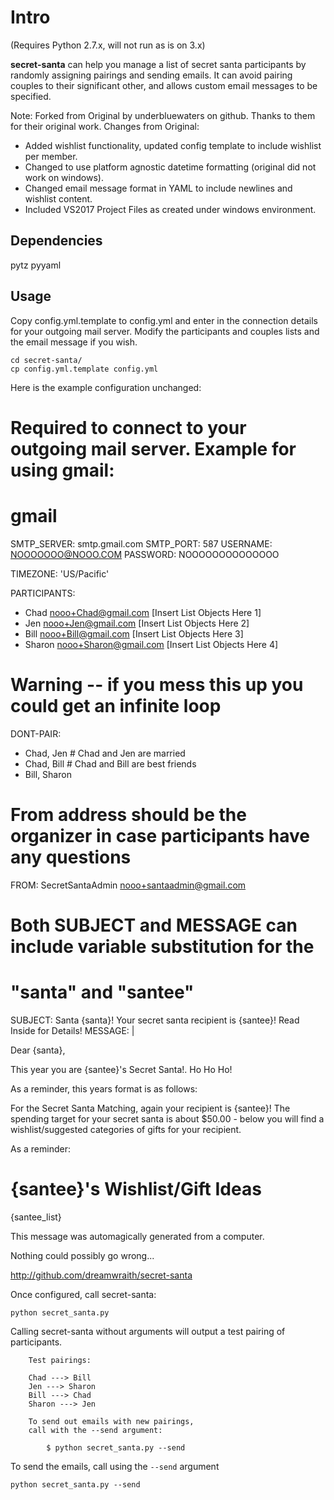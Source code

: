 Intro
=====
(Requires Python 2.7.x, will not run as is on 3.x)

**secret-santa** can help you manage a list of secret santa participants by
randomly assigning pairings and sending emails. It can avoid pairing 
couples to their significant other, and allows custom email messages to be 
specified.

Note: Forked from Original by underbluewaters on github. Thanks to them for their original work.
Changes from Original:
- Added wishlist functionality, updated config template to include wishlist per member.
- Changed to use platform agnostic datetime formatting (original did not work on windows).
- Changed email message format in YAML to include newlines and wishlist content.
- Included VS2017 Project Files as created under windows environment.


Dependencies
------------

pytz
pyyaml

Usage
-----

Copy config.yml.template to config.yml and enter in the connection details 
for your outgoing mail server. Modify the participants and couples lists and 
the email message if you wish.

    cd secret-santa/
    cp config.yml.template config.yml

Here is the example configuration unchanged:

# Required to connect to your outgoing mail server. Example for using gmail:
# gmail
SMTP_SERVER: smtp.gmail.com
SMTP_PORT: 587
USERNAME: NOOOOOOO@NOOO.COM
PASSWORD: NOOOOOOOOOOOOOO

TIMEZONE: 'US/Pacific'

PARTICIPANTS:
  - Chad <nooo+Chad@gmail.com> [Insert List Objects Here 1]
  - Jen <nooo+Jen@gmail.com> [Insert List Objects Here 2]
  - Bill <nooo+Bill@gmail.com> [Insert List Objects Here 3]
  - Sharon <nooo+Sharon@gmail.com> [Insert List Objects Here 4]


# Warning -- if you mess this up you could get an infinite loop
DONT-PAIR:
  - Chad, Jen    # Chad and Jen are married
  - Chad, Bill   # Chad and Bill are best friends
  - Bill, Sharon

# From address should be the organizer in case participants have any questions
FROM: SecretSantaAdmin <nooo+santaadmin@gmail.com>

# Both SUBJECT and MESSAGE can include variable substitution for the 
# "santa" and "santee"
SUBJECT: Santa {santa}! Your secret santa recipient is {santee}! Read Inside for Details!
MESSAGE: |

  Dear {santa},
  
  This year you are {santee}'s Secret Santa!. Ho Ho Ho!

  As a reminder, this years format is as follows:
  <Replace with your Rules and Instructions>
  
  For the Secret Santa Matching, again your recipient is {santee}!
  The spending target for your secret santa is about $50.00 - below you will find a wishlist/suggested categories of gifts for your recipient.
  <Replace with your Additional Details>

  As a reminder: <Your Reminders>
  
  {santee}'s Wishlist/Gift Ideas
  ===================
  {santee_list}

  
  This message was automagically generated from a computer. 
  
  Nothing could possibly go wrong...
  
  http://github.com/dreamwraith/secret-santa
  

Once configured, call secret-santa:

    python secret_santa.py

Calling secret-santa without arguments will output a test pairing of 
participants.

        Test pairings:

        Chad ---> Bill
        Jen ---> Sharon
        Bill ---> Chad
        Sharon ---> Jen

        To send out emails with new pairings,
        call with the --send argument:

            $ python secret_santa.py --send

To send the emails, call using the `--send` argument

    python secret_santa.py --send